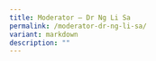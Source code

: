 ```yaml
---
title: Moderator – Dr Ng Li Sa
permalink: /moderator-dr-ng-li-sa/
variant: markdown
description: ""
---
```

